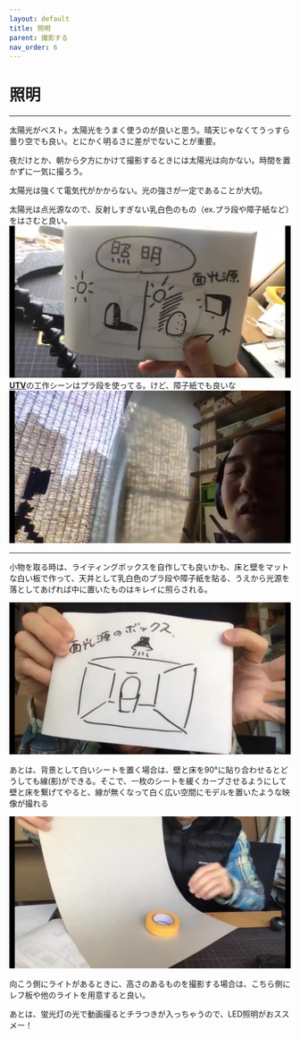 ```yaml
---
layout: default
title: 照明
parent: 撮影する
nav_order: 6
---
```


# 照明

---

太陽光がベスト。太陽光をうまく使うのが良いと思う。晴天じゃなくてうっすら曇り空でも良い。とにかく明るさに差がでないことが重要。

夜だけとか、朝から夕方にかけて撮影するときには太陽光は向かない。時間を置かずに一気に撮ろう。

太陽光は強くて電気代がかからない。光の強さが一定であることが大切。

太陽光は点光源なので、反射しすぎない乳白色のもの（ex.プラ段や障子紙など）をはさむと良い。
<img src="../images/point_or_face.jpg" alt="hi" class="inline"/>
[**UTV**](https://www.youtube.com/channel/UCYRPjnHu16cevb7H7RcaYFA)の工作シーンはプラ段を使ってる。けど、障子紙でも良いな
<img src="../images/pladan_shade.jpg" alt="hi" class="inline"/>

---

小物を取る時は、ライティングボックスを自作しても良いかも、床と壁をマットな白い板で作って、天井として乳白色のプラ段や障子紙を貼る、うえから光源を落としてあげれば中に置いたものはキレイに照らされる。

<img src="../images/lighting_box.jpg" alt="hi" class="inline"/>

あとは、背景として白いシートを置く場合は、壁と床を90°に貼り合わせるとどうしても線(影)ができる。そこで、一枚のシートを緩くカーブさせるようにして壁と床を繋げてやると、線が無くなって白く広い空間にモデルを置いたような映像が撮れる

<img src="../images/curve_background.jpg" alt="hi" class="inline"/>


向こう側にライトがあるときに、高さのあるものを撮影する場合は、こちら側にレフ板や他のライトを用意すると良い。

あとは、蛍光灯の光で動画撮るとチラつきが入っちゃうので、LED照明がおススメー！
